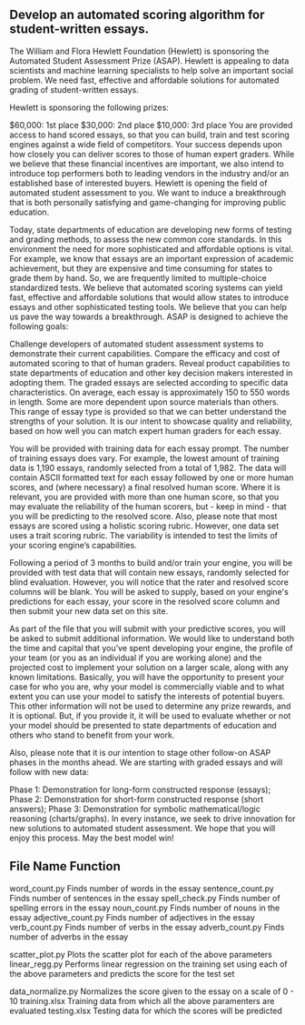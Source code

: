 ## Develop an automated scoring algorithm for student-written essays.

The William and Flora Hewlett Foundation (Hewlett) is sponsoring the Automated Student Assessment Prize (ASAP).  Hewlett is appealing to data scientists and machine learning specialists to help solve an important social problem.  We need fast, effective and affordable solutions for automated grading of student-written essays.

Hewlett is sponsoring the following prizes:

$60,000:  1st place
$30,000:  2nd place
$10,000:  3rd place
You are provided access to hand scored essays, so that you can build, train and test scoring engines against a wide field of competitors.  Your success depends upon how closely you can deliver scores to those of human expert graders.  While we believe that these financial incentives are important, we also intend to introduce top performers both to leading vendors in the industry and/or an established base of interested buyers.  Hewlett is opening the field of automated student assessment to you.  We want to induce a breakthrough that is both personally satisfying and game-changing for improving public education.

Today, state departments of education are developing new forms of testing and grading methods, to assess the new common core standards.  In this environment the need for more sophisticated and affordable options is vital.  For example, we know that essays are an important expression of academic achievement, but they are expensive and time consuming for states to grade them by hand.  So, we are frequently limited to multiple-choice standardized tests.  We believe that automated scoring systems can yield fast, effective and affordable solutions that would allow states to introduce essays and other sophisticated testing tools.  We believe that you can help us pave the way towards a breakthrough.  ASAP is designed to achieve the following goals:

Challenge developers of automated student assessment systems to demonstrate their current capabilities.
Compare the efficacy and cost of automated scoring to that of human graders.
Reveal product capabilities to state departments of education and other key decision makers interested in adopting them.
The graded essays are selected according to specific data characteristics.  On average, each essay is approximately 150 to 550 words in length.  Some are more dependent upon source materials than others.  This range of essay type is provided so that we can better understand the strengths of your solution.  It is our intent to showcase quality and reliability, based on how well you can match expert human graders for each essay.

You will be provided with training data for each essay prompt.  The number of training essays does vary.  For example, the lowest amount of training data is 1,190 essays, randomly selected from a total of 1,982.  The data will contain ASCII formatted text for each essay followed by one or more human scores, and (where necessary) a final resolved human score.  Where it is relevant, you are provided with more than one human score, so that you may evaluate the reliability of the human scorers, but - keep in mind - that you will be predicting to the resolved score.  Also, please note that most essays are scored using a holistic scoring rubric.  However, one data set uses a trait scoring rubric.  The variability is intended to test the limits of your scoring engine’s capabilities.

Following a period of 3 months to build and/or train your engine, you will be provided with test data that will contain new essays, randomly selected for blind evaluation.  However, you will notice that the rater and resolved score columns will be blank.  You will be asked to supply, based on your engine's predictions for each essay, your score in the resolved score column and then submit your new data set on this site.

As part of the file that you will submit with your predictive scores, you will be asked to submit additional information.  We would like to understand both the time and capital that you’ve spent developing your engine, the profile of your team (or you as an individual if you are working alone) and the projected cost to implement your solution on a larger scale, along with any known limitations.  Basically, you will have the opportunity to present your case for who you are, why your model is commercially viable and to what extent you can use your model to satisfy the interests of potential buyers.  This other information will not be used to determine any prize rewards, and it is optional.  But, if you provide it, it will be used to evaluate whether or not your model should be presented to state departments of education and others who stand to benefit from your work.

Also, please note that it is our intention to stage other follow-on ASAP phases in the months ahead.  We are starting with graded essays and will follow with new data:

Phase 1: Demonstration for long-form constructed response (essays);
Phase 2: Demonstration for short-form constructed response (short answers);
Phase 3: Demonstration for symbolic mathematical/logic reasoning (charts/graphs).
In every instance, we seek to drive innovation for new solutions to automated student assessment.  We hope that you will enjoy this process.  May the best model win!


## File Name					Function

word_count.py				Finds number of words in the essay
sentence_count.py		Finds number of sentences in the essay
spell_check.py			Finds number of spelling errors in the essay
noun_count.py				Finds number of nouns in the essay
adjective_count.py	Finds number of adjectives in the essay
verb_count.py				Finds number of verbs in the essay
adverb_count.py			Finds number of adverbs in the essay

scatter_plot.py			Plots the scatter plot for each of the above parameters
linear_regg.py			Performs linear regression on the training set using each of the above parameters and predicts the score for                     the test set 

data_normalize.py		Normalizes the score given to the essay on a scale of 0 - 10
training.xlsx				Training data from which all the above paramenters are evaluated
testing.xlsx				Testing data for which the scores will be predicted
